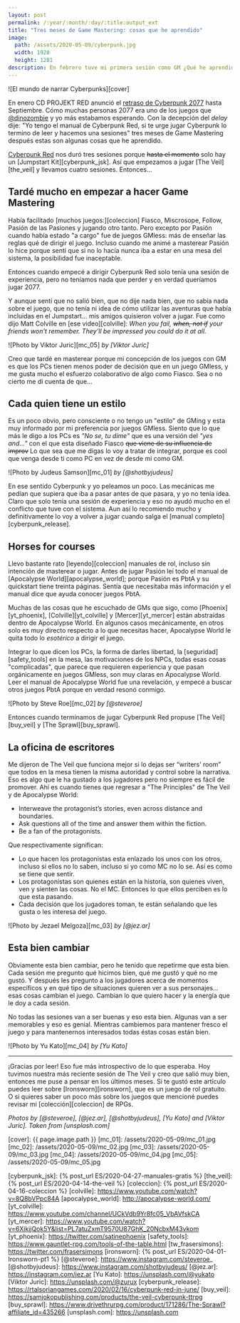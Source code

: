 ```yaml
---
layout: post
permalink: /:year/:month/:day/:title:output_ext
title: "Tres meses de Game Mastering: cosas que he aprendido"
image:
  path: /assets/2020-05-09/cyberpunk.jpg
  width: 1920
  height: 1281
description: En febrero tuve mi primera sesión como GM ¿Qué he aprendido tres meses después?
---
```


![El mundo de narrar Cyberpunks][cover]

En enero CD PROJEKT RED anunció el [retraso de Cyberpunk 2077](https://twitter.com/CDPROJEKTRED/status/1217861009446182912) hasta Septiembre. Cómo muchas personas 2077 era uno de los juegos que [@dinozombie](https://twitter.com/dinozombie) y yo más estabamos esperando. Con la decepción del _delay_ dije: "Yo tengo el manual de Cyberpunk Red, si te urge jugar Cyberpunk lo termino de leer y hacemos una sesiones" tres meses de Game Mastering después estas son algunas cosas que he aprendido.

<!--more-->

[Cyberpunk Red][cyberpunk] nos duró tres sesiones porque ~~hasta el momento~~ solo hay un [Jumpstart Kit][cyberpunk_jsk]. Así que empezamos a jugar [The Veil][the_veil] y llevamos cuatro sesiones. Entonces...

## Tardé mucho en empezar a hacer Game Mastering

Había facilitado [muchos juegos:][coleccion] Fiasco, Miscrosope, Follow, Pasión de las Pasiones y jugando otro tanto. Pero excepto por Pasión cuando había estado "a cargo" fue de juegos GMless: más de enseñar las reglas qué de dirigir el juego. Incluso cuando me animé a masterear Pasión lo hice porque sentí que si no lo hacía nunca iba a estar en una mesa del sistema, la posibilidad fue inaceptable.

Entonces cuando empecé a dirigir Cyberpunk Red solo tenía una sesión de experiencia, pero no teníamos nada que perder y en verdad queríamos jugar 2077.

Y aunque sentí que no salió bien, que no dije nada bien, que no sabía nada sobre el juego, que no tenía ni idea de cómo utilizar las aventuras que había incluidas en el Jumpstart... mis amigos quisieron volver a jugar. Fue como dijo Matt Colville en [ese video][colville]: _When you fail, ~~when, not if~~ your friends won't remember. They'll be impressed you could do it at all._

![Photo by Viktor Juric][mc_05]
_by [Viktor Juric]_

Creo que tardé en masterear porque mi concepción de los juegos con GM es que los PCs tienen menos poder de decisión que en un juego GMless, y me gusta mucho el esfuerzo colaborativo de algo como Fiasco. Sea o no cierto me di cuenta de que...

## Cada quien tiene un estilo

Es un poco obvio, pero consciente o no tengo un "estilo" de GMing y esta muy informado por mi preferencia por juegos GMless. Siento que lo que más le digo a los PCs es _"No se, tu dime"_ que es una versión del _"yes and..."_ con el que esta diseñado Fiasco ~~que viene de su influencia de improv~~ Lo que sea que me digas lo voy a tratar de integrar, porque es cool que venga desde ti como PC en vez de desde mi como GM.

![Photo by Judeus Samson][mc_01]
_by [@shotbyjudeus]_

En ese sentido Cyberpunk y yo peleamos un poco. Las mecánicas me pedían que supiera que iba a pasar antes de que pasara, y yo no tenía idea. Claro que solo tenía una sesión de experiencia y eso no ayudó mucho en el conflicto que tuve con el sistema. Aun así lo recomiendo mucho y definitivamente lo voy a volver a jugar cuando salga el [manual completo][cyberpunk_release].

## Horses for courses

Llevo bastante rato [leyendo][coleccion] manuales de rol, incluso sin intención de masterear o jugar. Antes de jugar Pasión leí todo el manual de [Apocalypse World][apocalypse_world]; porque Pasión es PbtA y su quickstart tiene treinta páginas. Sentía que necesitaba más información y el manual dice que ayuda conocer juegos PbtA.

Muchas de las cosas que he escuchado de GMs que sigo, como [Phoenix][yt_phoenix], [Colville][yt_colville] y [Mercer][yt_mercer] están abstraídas dentro de Apocalypse World. En algunos casos mecánicamente, en otros solo es muy directo respecto a lo que necesitas hacer, Apocalypse World le quita todo lo _esotérico_ a dirigir el juego.

Integrar lo que dicen los PCs, la forma de darles libertad, la [seguridad][safety_tools] en la mesa, las motivaciones de los NPCs, todas esas cosas "complicadas", que parece que requieren experiencia y que pasan orgánicamente en juegos GMless, son muy claras en Apocalypse World. Leer el manual de Apocalypse World fue una revelación, y empecé a buscar otros juegos PbtA porque en verdad resonó conmigo.

![Photo by Steve Roe][mc_02]
_by [@steveroe]_

Entonces cuando terminamos de jugar Cyberpunk Red propuse [The Veil][buy_veil] y [The Sprawl][buy_sprawl].

## La oficina de escritores

Me dijeron de The Veil que funciona mejor si lo dejas ser “writers’ room” que todos en la mesa tienen la misma autoridad y control sobre la narrativa. Eso es algo que le ha gustado a los jugadores pero no siempre es fácil de promover. Ahí es cuando tienes que regresar a "The Principles" de The Veil y de Apocalypse World:

- Interweave the protagonist’s stories, even across distance and boundaries.
- Ask questions all of the time and answer them within the fiction.
- Be a fan of the protagonists.

Que respectivamente significan:

- Lo que hacen los protagonistas esta enlazado los unos con los otros, incluso si ellos no lo saben, incluso si yo como MC no lo se. Así es como se tiene que sentir.
- Los protagonistas son quienes están en la historia, son quienes viven, ven y sienten las cosas. No el MC. Entonces lo que ellos perciben es lo que esta pasando.
- Cada decisión que los jugadores toman, te están señalando que les gusta o les interesa del juego.

![Photo by Jezael Melgoza][mc_03]
_by [@jez.ar]_


## Esta bien cambiar

Obviamente esta bien cambiar, pero he tenido que repetirme que esta bien. Cada sesión me pregunto qué hicimos bien, qué me gustó y qué no me gustó. Y después les pregunto a los jugadores acerca de momentos específicos y en qué tipo de situaciones quieren ver a sus personajes... esas cosas cambian el juego. Cambian lo que quiero hacer y la energía que le doy a cada sesión.

No todas las sesiones van a ser buenas y eso esta bien. Algunas van a ser memorables y eso es genial. Mientras cambiemos para mantener fresco el juego y para mantenernos interesados todas éstas cosas están bien.

![Photo by Yu Kato][mc_04]
_by [Yu Kato]_

---

¡Gracias por leer! Eso fue más introspectivo de lo que esperaba. Hoy tuvimos nuestra más reciente sesión de The Veil y creo que salió muy bien, entonces me puse a pensar en los últimos meses. Si te gustó este artículo puedes leer sobre [Ironsworn][ironsworn], que es un juego de rol gratuito. O si quieres saber un poco más sobre los juegos que mencioné puedes revisar mi [colección][coleccion] de RPGs.

_Photos by [@steveroe], [@jez.ar], [@shotbyjudeus], [Yu Kato] and [Viktor Juric]. Taken from [unsplash.com]_

<!--Images-->
[cover]: {{ page.image.path }}
[mc_01]: /assets/2020-05-09/mc_01.jpg
[mc_02]: /assets/2020-05-09/mc_02.jpg
[mc_03]: /assets/2020-05-09/mc_03.jpg
[mc_04]: /assets/2020-05-09/mc_04.jpg
[mc_05]: /assets/2020-05-09/mc_05.jpg

<!--Links-->
[cyberpunk]: https://rtalsoriangames.com/cyberpunk/
[cyberpunk_jsk]: {% post_url ES/2020-04-27-manuales-gratis %}
[the_veil]: {% post_url ES/2020-04-14-the-veil %}
[coleccion]: {% post_url ES/2020-04-16-coleccion %}
[colville]: https://www.youtube.com/watch?v=8Q8bVPpc84A
[apocalypse_world]: http://apocalypse-world.com/
[yt_colville]: https://www.youtube.com/channel/UCkVdb9Yr8fc05_VbAVfskCA
[yt_mercer]: https://www.youtube.com/watch?v=6XikjjQok5Y&list=PL7atuZxmT9570U87GhK_20NcbxM43vkom
[yt_phoenix]: https://twitter.com/satinephoenix
[safety_tools]: https://www.gauntlet-rpg.com/tools-of-the-table.html
[tw_frasersimons]: https://twitter.com/frasersimons
[ironsworn]: {% post_url ES/2020-04-01-Ironsworn-pt1 %}
[@steveroe]: https://www.instagram.com/steveroe_
[@shotbyjudeus]: https://www.instagram.com/shotbyjudeus/
[@jez.ar]: https://instagram.com/jez.ar
[Yu Kato]: https://unsplash.com/@yukato
[Viktor Juric]: https://unsplash.com/@zurux
[cyberpunk_release]: https://rtalsoriangames.com/2020/02/16/cyberpunk-red-in-june/
[buy_veil]: https://samjokopublishing.com/products/the-veil-cyberpunk-ttrpg
[buy_sprawl]: https://www.drivethrurpg.com/product/171286/The-Sprawl?affiliate_id=435266
[unsplash.com]: https://unsplash.com

